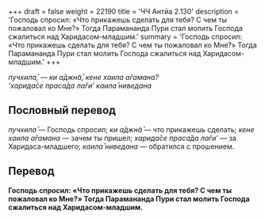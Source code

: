 +++
draft = false
weight = 22190
title = 'ЧЧ Антйа 2.130'
description = 'Господь спросил: «Что прикажешь сделать для тебя? С чем ты пожаловал ко Мне?» Тогда Парамананда Пури стал молить Господа сжалиться над Харидасом-младшим.'
summary = 'Господь спросил: «Что прикажешь сделать для тебя? С чем ты пожаловал ко Мне?» Тогда Парамананда Пури стал молить Господа сжалиться над Харидасом-младшим.'
+++

_пучхила̄, — ки а̄джн̃а̄, кене хаила а̄гамана?  
‘харида̄се праса̄да ла̄ги’ каила̄ ниведана_

## Пословный перевод

_пучхила̄_ — Господь спросил; _ки_ _а̄джн̃а̄_ — что прикажешь сделать; _кене_ _хаила_ _а̄гамана_ — зачем ты пришел; _харида̄се_ _праса̄да_ _ла̄ги’_ — за Харидаса-младшего; _каила̄_ _ниведана_ — обратился с прошением.

## Перевод

**Господь спросил: «Что прикажешь сделать для тебя? С чем ты пожаловал ко Мне?» Тогда Парамананда Пури стал молить Господа сжалиться над Харидасом-младшим.**
